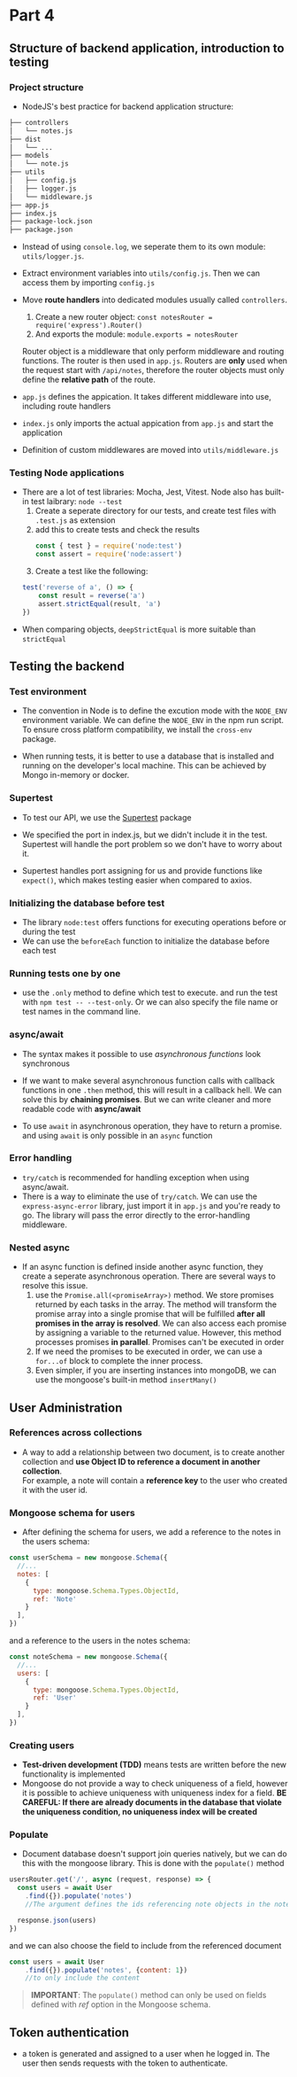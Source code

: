 # Part 4

## Structure of backend application, introduction to testing

### Project structure
* NodeJS's best practice for backend application structure:
```txt
├── controllers
│   └── notes.js
├── dist
│   └── ...
├── models
│   └── note.js
├── utils
│   ├── config.js
│   ├── logger.js
│   └── middleware.js  
├── app.js
├── index.js
├── package-lock.json
├── package.json
```

* Instead of using `console.log`, we seperate them to its own module: `utils/logger.js`. 

* Extract environment variables into `utils/config.js`. Then we can access them by importing `config.js`

* Move **route handlers** into dedicated modules usually called `controllers`.
    1. Create a new router object: `const notesRouter = require('express').Router()`
    2. And exports the module: `module.exports = notesRouter`

    Router object is a middleware that only perform middleware and routing functions. The router is then used in `app.js`. Routers are **only** used when the request start with `/api/notes`, therefore the router objects must only define the **relative path** of the route.

* `app.js` defines the appication. It takes different middleware into use, including route handlers
* `index.js` only imports the actual appication from `app.js` and start the application

* Definition of custom middlewares are moved into `utils/middleware.js`

### Testing Node applications
* There are a lot of test libraries: Mocha, Jest, Vitest. Node also has built-in test laibrary: `node --test`
    1. Create a seperate directory for our tests, and create test files with `.test.js` as extension
    2. add this to create tests and check the results
       ```js
       const { test } = require('node:test')
       const assert = require('node:assert')
       ```
    3. Create a test like the following:
    ```js
    test('reverse of a', () => {
        const result = reverse('a')
        assert.strictEqual(result, 'a')
    })
    ```
* When comparing objects, `deepStrictEqual` is more suitable than `strictEqual`

## Testing the backend
### Test environment
* The convention in Node is to define the excution mode with the `NODE_ENV` environment variable. We can define the `NODE_ENV` in the npm run script. To ensure cross platform compatibility, we install the `cross-env` package.

* When running tests, it is better to use a database that is installed and running on the developer's local machine. This can be achieved by Mongo in-memory or docker.

### Supertest
* To test our API, we use the [Supertest](https://github.com/visionmedia/supertest) package

* We specified the port in index.js, but we didn't include it in the test. Supertest will handle the port problem so we don't have to worry about it.

* Supertest handles port assigning for us and provide functions like `expect()`, which makes testing easier when compared to axios.

### Initializing the database before test
* The library `node:test` offers functions for executing operations before or during the test
* We can use the `beforeEach` function to initialize the database before each test

### Running tests one by one
* use the `.only` method to define which test to execute. and run the test with `npm test -- --test-only`. Or we can also specify the file name or test names in the command line.

### async/await
* The syntax makes it possible to use *asynchronous functions* look synchronous
* If we want to make several asynchronous function calls with callback functions in one `.then` method, this will result in a callback hell. We can solve this by **chaining promises**. But we can write cleaner and more readable code with **async/await**

* To use `await` in asynchronous operation, they have to return a promise. and using `await` is only possible in an `async` function

### Error handling
* `try/catch` is recommended for handling exception when using async/await. 
* There is a way to eliminate the use of `try/catch`. We can use the `express-async-error` library, just import it in `app.js` and you're ready to go. The library will pass the error directly to the error-handling middleware.

### Nested async
* If an async function is defined inside another async function, they create a seperate asynchronous operation. There are several ways to resolve this issue.
    1. use the `Promise.all(<promiseArray>)` method. We store promises returned by each tasks in the array. The method will transform the promise array into a single promise that will be fulfilled **after all promises in the array is resolved**. We can also access each promise by assigning a variable to the returned value.
    However, this method processes promises **in parallel**. Promises can't be executed in order
    2. If we need the promises to be executed in order, we can use a `for...of` block to complete the inner process.
    3. Even simpler, if you are inserting instances into mongoDB, we can use the mongoose's built-in method `insertMany()`

## User Administration
### References across collections
* A way to add a relationship between two document, is to create another collection and **use Object ID to reference a document in another collection**.\
For example, a note will contain a **reference key** to the user who created it with the user id.
### Mongoose schema for users
* After defining the schema for users, we add a reference to the notes in the users schema:
```js
const userSchema = new mongoose.Schema({
  //...
  notes: [
    {
      type: mongoose.Schema.Types.ObjectId,
      ref: 'Note'
    }
  ],
})
```
and a reference to the users in the notes schema:
```js
const noteSchema = new mongoose.Schema({
  //...
  users: [
    {
      type: mongoose.Schema.Types.ObjectId,
      ref: 'User'
    }
  ],
})
```
### Creating users
* **Test-driven development (TDD)** means tests are written before the new functionality is implemented
* Mongoose do not provide a way to check uniqueness of a field, however it is possible to achieve uniqueness with uniqueness index for a field. **BE CAREFUL: If there are already documents in the database that violate the uniqueness condition, no uniqueness index will be created**

### Populate
* Document database doesn't support join queries natively, but we can do this with the mongoose library. This is done with the `populate()` method
```js
usersRouter.get('/', async (request, response) => {
  const users = await User
    .find({}).populate('notes')
    //The argument defines the ids referencing note objects in the notes field of the user will be replaced by the referenced note document

  response.json(users)
})
```
and we can also choose the field to include from the referenced document
```js
const users = await User
    .find({}).populate('notes', {content: 1})
    //to only include the content
```
> **IMPORTANT**: The `populate()` method can only be used on fields defined with *ref* option in the Mongoose schema.

## Token authentication
* a token is generated and assigned to a user when he logged in. The user then sends requests with the token to authenticate.

